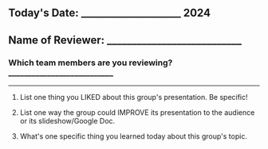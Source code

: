 ## Today's Date: ____________________ 2024

## Name of Reviewer: ___________________________

### Which team members are you reviewing? ___________________________

---

1. List one thing you LIKED about this group's presentation.  Be specific!




2. List one way the group could IMPROVE its presentation to the audience or its slideshow/Google Doc.




3. What's one specific thing you learned today about this group's topic.  
